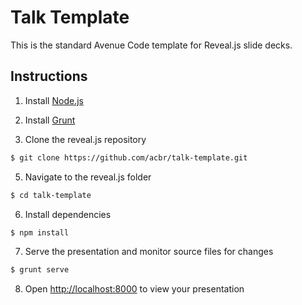 Talk Template
=============

This is the standard Avenue Code template for Reveal.js slide decks.

Instructions
------------

1. Install [Node.js](http://nodejs.org/)

2. Install [Grunt](http://gruntjs.com/getting-started#installing-the-cli)

4. Clone the reveal.js repository
```sh
$ git clone https://github.com/acbr/talk-template.git
```

5. Navigate to the reveal.js folder
```sh
$ cd talk-template
```

6. Install dependencies
```sh
$ npm install
```

7. Serve the presentation and monitor source files for changes
```sh
$ grunt serve
```

8. Open <http://localhost:8000> to view your presentation